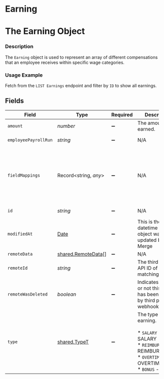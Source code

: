 # Earning

# The Earning Object
### Description
The `Earning` object is used to represent an array of different compensations that an employee receives within specific wage categories.

### Usage Example
Fetch from the `LIST Earnings` endpoint and filter by `ID` to show all earnings.


## Fields

| Field                                                                                                                                    | Type                                                                                                                                     | Required                                                                                                                                 | Description                                                                                                                              | Example                                                                                                                                  |
| ---------------------------------------------------------------------------------------------------------------------------------------- | ---------------------------------------------------------------------------------------------------------------------------------------- | ---------------------------------------------------------------------------------------------------------------------------------------- | ---------------------------------------------------------------------------------------------------------------------------------------- | ---------------------------------------------------------------------------------------------------------------------------------------- |
| `amount`                                                                                                                                 | *number*                                                                                                                                 | :heavy_minus_sign:                                                                                                                       | The amount earned.                                                                                                                       | 1002.34                                                                                                                                  |
| `employeePayrollRun`                                                                                                                     | *string*                                                                                                                                 | :heavy_minus_sign:                                                                                                                       | N/A                                                                                                                                      | 35347df1-95e7-46e2-93cc-66f1191edca5                                                                                                     |
| `fieldMappings`                                                                                                                          | Record<string, *any*>                                                                                                                    | :heavy_minus_sign:                                                                                                                       | N/A                                                                                                                                      | {<br/>"organization_defined_targets": {<br/>"custom_key": "custom_value"<br/>},<br/>"linked_account_defined_targets": {<br/>"custom_key": "custom_value"<br/>}<br/>} |
| `id`                                                                                                                                     | *string*                                                                                                                                 | :heavy_minus_sign:                                                                                                                       | N/A                                                                                                                                      | babbced6-3a81-4775-8da2-490dc6385259                                                                                                     |
| `modifiedAt`                                                                                                                             | [Date](https://developer.mozilla.org/en-US/docs/Web/JavaScript/Reference/Global_Objects/Date)                                            | :heavy_minus_sign:                                                                                                                       | This is the datetime that this object was last updated by Merge                                                                          | 2021-10-16T00:00:00Z                                                                                                                     |
| `remoteData`                                                                                                                             | [shared.RemoteData](../../../sdk/models/shared/remotedata.md)[]                                                                          | :heavy_minus_sign:                                                                                                                       | N/A                                                                                                                                      |                                                                                                                                          |
| `remoteId`                                                                                                                               | *string*                                                                                                                                 | :heavy_minus_sign:                                                                                                                       | The third-party API ID of the matching object.                                                                                           | 52802                                                                                                                                    |
| `remoteWasDeleted`                                                                                                                       | *boolean*                                                                                                                                | :heavy_minus_sign:                                                                                                                       | Indicates whether or not this object has been deleted by third party webhooks.                                                           |                                                                                                                                          |
| `type`                                                                                                                                   | [shared.TypeT](../../../sdk/models/shared/typet.md)                                                                                      | :heavy_minus_sign:                                                                                                                       | The type of earning.<br/><br/>* `SALARY` - SALARY<br/>* `REIMBURSEMENT` - REIMBURSEMENT<br/>* `OVERTIME` - OVERTIME<br/>* `BONUS` - BONUS | SALARY                                                                                                                                   |